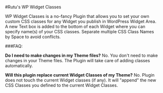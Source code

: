 #Rutu's WP Widget Classes

WP Widget Classes is a no-fancy Plugin that allows you to set your own custom CSS classes for any Widget you publish in WordPress Widget Area. A new Text box is added to the bottom of each Widget where you can specify name(s) of your CSS classes. Separate multiple CSS Class Names by Space to avoid conflicts.

###FAQ:

**Do I need to make changes in my Theme files?**
No. You don't need to make changes in your Theme files. The Plugin will take care of adding classes automatically.

**Will this plugin replace current Widget Classes of my Theme?**
No. Plugin does not touch the current Widget classes (if any). It will "append" the new CSS Classes you defined to the current Widget Classes.


